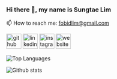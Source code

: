 ### Hi there 👋, my name is Sungtae Lim

📫 How to reach me: fobidlim@gmail.com 

[<img src='https://cdn.jsdelivr.net/npm/simple-icons@3.0.1/icons/github.svg' alt='github' height='40'>](https://github.com/fobidlim)  [<img src='https://cdn.jsdelivr.net/npm/simple-icons@3.0.1/icons/linkedin.svg' alt='linkedin' height='40'>](https://www.linkedin.com/in/fobidlim/)  [<img src='https://cdn.jsdelivr.net/npm/simple-icons@3.0.1/icons/instagram.svg' alt='instagram' height='40'>](https://www.instagram.com/fobidlim/)  [<img src='https://cdn.jsdelivr.net/npm/simple-icons@3.0.1/icons/icloud.svg' alt='website' height='40'>](https://www.jameslim.kr)  

![Top Languages](https://github-readme-stats.vercel.app/api/top-langs/?username=fobidlim&layout=compact)

![Github stats](https://github-readme-stats.vercel.app/api?username=fobidlim&show_icons=true&count_private=true)
